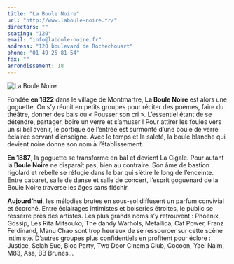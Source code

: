 ```yaml
---
title: "La Boule Noire"
url: "http://www.laboule-noire.fr/"
directors: ""
seating: "120"
email: "info@laboule-noire.fr"
address: "120 boulevard de Rochechouart"
phone: "01 49 25 81 54"
fax: ""
arrondissement: 18
---
```


![La Boule Noire](../images/18eme/la-boule-noire/la-boule-noire-1.jpg)

Fondée **en 1822** dans le village de Montmartre, **La Boule Noire** est alors une goguette. On s’y réunit en petits groupes pour réciter des poèmes, faire du théâtre, donner des bals ou « Pousser son cri ». L’essentiel étant de se détendre, partager, boire un verre et s’amuser ! Pour attirer les foules vers un si bel avenir, le portique de l’entrée est surmonté d’une boule de verre éclairée servant d’enseigne. Avec le temps et la saleté, la boule blanche qui devient noire donne son nom à l’établissement.

**En 1887**, la goguette se transforme en bal et devient La Cigale. Pour autant la **Boule Noire** ne disparaît pas, bien au contraire. Son âme de bastion rigolard et rebelle se réfugie dans le bar qui s’étire le long de l’enceinte. Entre cabaret, salle de danse et salle de concert, l’esprit goguenard de la Boule Noire traverse les âges sans fléchir.

**Aujourd’hui**, les mélodies brutes en sous-sol diffusent un parfum convivial et écorché. Entre éclairages intimistes et boiseries étroites, le public se resserre près des artistes. Les plus grands noms s’y retrouvent : Phoenix, Gossip, Les Rita Mitsouko, The dandy Warhols, Metallica, Cat Power, Franz Ferdinand, Manu Chao sont trop heureux de se ressourcer sur cette scène intimiste. D’autres groupes plus confidentiels en profitent pour éclore : Justice, Selah Sue, Bloc Party, Two Door Cinema Club, Cocoon, Yael Naim, M83, Asa, BB Brunes… 
